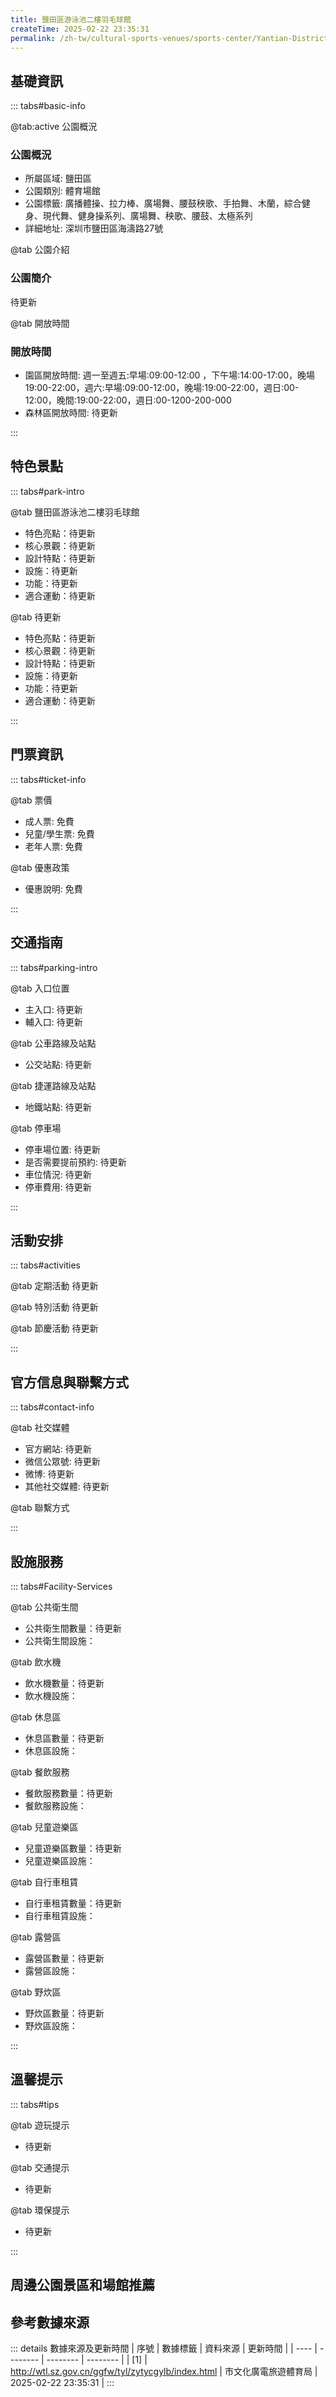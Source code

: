 ```yaml
---
title: 鹽田區游泳池二樓羽毛球館
createTime: 2025-02-22 23:35:31
permalink: /zh-tw/cultural-sports-venues/sports-center/Yantian-District-Swimming-Pool-Second-Floor-Badminton-Hall/
---
```



<script setup>
import ImageSwiper from '/.vuepress/theme/components/ImageSwiper.vue'
// 轮播图数据
const swiperItems = [
    {
                link: 'https://cgj.sz.gov.cn/attachment/1/1334/1334404/10775124.jpg',
                title: '鹽田區游泳池二樓羽毛球館',
                description: '待更新...',
                author: '市文化廣電旅遊體育局',
                date: '2025/02/23'
                },
  {
                link: 'https://cgj.sz.gov.cn/attachment/1/1334/1334404/10775124.jpg',
                title: '鹽田區游泳池二樓羽毛球館',
                description: '待更新...',
                author: '市文化廣電旅遊體育局',
                date: '2025/02/23'
                }
]
// 配置项
const swiperConfig = {
  height: 500,
  showInfo: true
}
</script>
<!-- 轮播图组件 -->
<ImageSwiper :items="swiperItems" :config="swiperConfig" />



## 基礎資訊

::: tabs#basic-info

@tab:active 公園概況
### 公園概況
- 所屬區域: 鹽田區
- 公園類別: 體育場館
- 公園標籤: 廣播體操、拉力棒、廣場舞、腰鼓秧歌、手拍舞、木蘭，綜合健身、現代舞、健身操系列、廣場舞、秧歌、腰鼓、太極系列
- 詳細地址: 深圳市鹽田區海濤路27號

@tab 公園介紹
### 公園簡介
待更新

@tab 開放時間
### 開放時間
- 園區開放時間: 週一至週五:早場:09:00-12:00 ，下午場:14:00-17:00，晚場19:00-22:00，週六:早場:09:00-12:00，晚場:19:00-22:00，週日:00-12:00，晚間:19:00-22:00，週日:00-1200-200-000
- 森林區開放時間: 待更新

:::

## 特色景點

::: tabs#park-intro

@tab 鹽田區游泳池二樓羽毛球館
<ImageCard
image="https://cgj.sz.gov.cn/attachment/1/1334/1334404/10775124.jpg"
    title="鹽田區游泳池二樓羽毛球館"
    description="待更新"
    date=""
    author="市文化廣電旅遊體育局"
/>


- 特色亮點：待更新
- 核心景觀：待更新
- 設計特點：待更新
- 設施：待更新
- 功能：待更新
- 適合運動：待更新

@tab 待更新
<ImageCard
image="https://cgj.sz.gov.cn/attachment/1/1334/1334404/10775124.jpg"
    title="鹽田區游泳池二樓羽毛球館"
    description="待更新"
    date=""
    author="市文化廣電旅遊體育局"
/>


- 特色亮點：待更新
- 核心景觀：待更新
- 設計特點：待更新
- 設施：待更新
- 功能：待更新
- 適合運動：待更新

:::

## 門票資訊

::: tabs#ticket-info

@tab 票價
- 成人票: 免費
- 兒童/學生票: 免費
- 老年人票: 免費

@tab 優惠政策
- 優惠說明: 免費

:::

## 交通指南

::: tabs#parking-intro

@tab 入口位置
- 主入口: 待更新
- 輔入口: 待更新

@tab 公車路線及站點
- 公交站點: 待更新

@tab 捷運路線及站點
- 地鐵站點: 待更新

@tab 停車場
- 停車場位置: 待更新
- 是否需要提前預約: 待更新
- 車位情況: 待更新
- 停車費用: 待更新

:::

## 活動安排

::: tabs#activities

@tab 定期活動
待更新

@tab 特別活動
待更新

@tab 節慶活動
待更新

:::

## 官方信息與聯繫方式

::: tabs#contact-info

@tab 社交媒體
- 官方網站: 待更新
- 微信公眾號: 待更新
- 微博: 待更新
- 其他社交媒體: 待更新

@tab 聯繫方式

:::

## 設施服務

::: tabs#Facility-Services

@tab 公共衛生間
- 公共衛生間數量：待更新
- 公共衛生間設施：

@tab 飲水機
- 飲水機數量：待更新
- 飲水機設施：

@tab 休息區
- 休息區數量：待更新
- 休息區設施：

@tab 餐飲服務
- 餐飲服務數量：待更新
- 餐飲服務設施：

@tab 兒童遊樂區
- 兒童遊樂區數量：待更新
- 兒童遊樂區設施：

@tab 自行車租賃
- 自行車租賃數量：待更新
- 自行車租賃設施：

@tab 露營區
- 露營區數量：待更新
- 露營區設施：

@tab 野炊區
- 野炊區數量：待更新
- 野炊區設施：

:::

## 溫馨提示

::: tabs#tips

@tab 遊玩提示
- 待更新

@tab 交通提示
- 待更新

@tab 環保提示
- 待更新

:::

## 周邊公園景區和場館推薦

<CardGrid>
  <ImageCard
        image="https://www.sz.gov.cn/img/4/4104/4104977/11151909.jpg"
        title="沙頭角體育館"
        description="鹽田區沙頭角體育館設有室內羽毛球場地10片，可作為羽毛球專業隊伍，業餘隊伍比賽及訓練使用，亦可作為氣排球、趣味運動會等體育活動場地。"
        href="/zh-tw/cultural-sports-venues/sports-center/Shatoujiao-Gymnasium/"
        author="待更新"
        date="2025/01/02"
      />
      <ImageCard
        image="https://www.sz.gov.cn/img/4/4104/4104977/11151909.jpg"
        title="沙頭角體育館"
        description="鹽田區沙頭角體育館設有室內羽毛球場地10片，可作為羽毛球專業隊伍，業餘隊伍比賽及訓練使用，亦可作為氣排球、趣味運動會等體育活動場地。"
        href="/zh-tw/cultural-sports-venues/sports-center/Shatoujiao-Gymnasium/"
        author="待更新"
        date="2025/01/02"
      />
    </CardGrid>


## 參考數據來源

::: details 數據來源及更新時間
| 序號 | 數據標籤 | 資料來源 | 更新時間 |
| ---- | -------- | -------- | -------- |
| [1] | http://wtl.sz.gov.cn/ggfw/tyl/zytycgylb/index.html | 市文化廣電旅遊體育局 | 2025-02-22 23:35:31 |
:::

